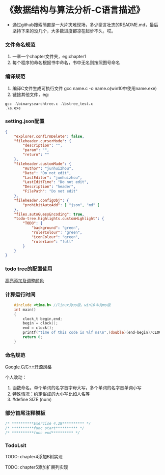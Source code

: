 # 《数据结构与算法分析-C语言描述》

* 通过github搜索简直是一大片灾难现场，多少豪言壮志的README.md，最后坚持下来的没几个，大多数进度都凉在起步不久，哎。

### 文件命名规范

1. 一章一个chapter文件夹，eg:chapter1
2. 每个程序的命名根据书中命名，书中无名则按照图号命名

### 编译规范

1. 编译C文件生成可执行文件 gcc name.c -o name.o(win10中使用name.exe)
2. 链接其他文件，eg:

```
gcc .\binarysearchtree.c .\bstree_test.c
.\a.exe
```

### setting.json配置

```json
{
    "explorer.confirmDelete": false,
	"fileheader.cursorMode": {
        "description": "",
        "param": "",
        "return": ""
    },
	"fileheader.customMade": {
        "Author": "junhuizhou",
        "Date": "Do not edit",
        "LastEditor": "junhuizhou",
        "LastEditTime": "Do not edit",
        "Description": "header",
        "FilePath": "Do not edit"
    },
    "fileheader.configObj": {
        "prohibitAutoAdd": [ "json", "md" ] 
    },
    "files.autoGuessEncoding": true,
    "todo-tree.highlights.customHighlight": {
        "TODO": {
            "background": "green",
            "rulerColour": "green",
            "iconColour": "green",
            "rulerLane": "full"
        }
    }
}
```

### todo tree的配置使用

[高亮添加及调整颜色](https://zhuanlan.zhihu.com/p/63303926)

### 计算运行时间

```C
    #include <time.h> //linux为us级，win10中为ms级
    int main()
    {
        clock_t begin,end;
        begin = clock();
        end = clock();
        printf("time of this code is %lf ms\n",(double)(end-begin)/CLOCKS_PER_SEC*1000);
        return 0;
    }    
```

### 命名规范

[Google C/C++开源风格](https://zh-google-styleguide.readthedocs.io/en/latest/google-cpp-styleguide/)

个人改动：
1. 函数命名，单个单词的名字首字母大写，多个单词的名字首单词小写
2. 特殊情况：约定俗成的大小写比如人名等
3. #define SIZE (num)

### 部分首尾注释模板

```C
/* **********Exercise 4.28********** */
/* **********func start********** */
/* **********func end********** */
```

### TodoLsit

TODO: chapter4添加B树实现

TODO: chapter5添加扩展列实现
